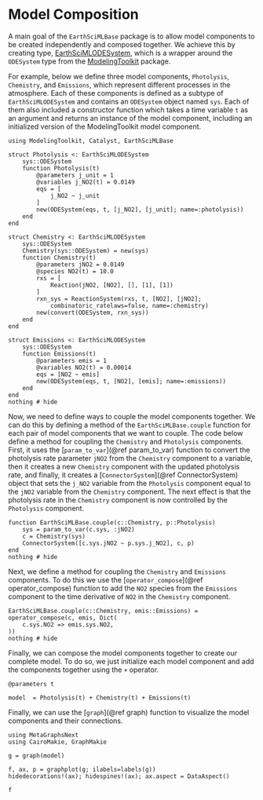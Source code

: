 # Model Composition

A main goal of the `EarthSciMLBase` package is to allow model components to be created independently and composed together. 
We achieve this by creating type, [EarthSciMLODESystem](@ref), which is a wrapper around the `ODESystem` type from the [ModelingToolkit](https://mtk.sciml.ai/stable/) package.

For example, below we define three model components, `Photolysis`, `Chemistry`, and `Emissions`, which represent different processes in the atmosphere.
Each of these components is defined as a subtype of `EarthSciMLODESystem` and contains an `ODESystem` object named `sys`.
Each of them also included a constructor function which takes a time variable `t` as an argument and returns an instance of the model component, including an initialized version of the ModelingToolkit model component.

```@example composition
using ModelingToolkit, Catalyst, EarthSciMLBase

struct Photolysis <: EarthSciMLODESystem
    sys::ODESystem
    function Photolysis(t)
        @parameters j_unit = 1
        @variables j_NO2(t) = 0.0149
        eqs = [
            j_NO2 ~ j_unit
        ]
        new(ODESystem(eqs, t, [j_NO2], [j_unit]; name=:photolysis))
    end
end

struct Chemistry <: EarthSciMLODESystem
    sys::ODESystem
    Chemistry(sys::ODESystem) = new(sys)
    function Chemistry(t)
        @parameters jNO2 = 0.0149
        @species NO2(t) = 10.0
        rxs = [
            Reaction(jNO2, [NO2], [], [1], [1])
        ]
        rxn_sys = ReactionSystem(rxs, t, [NO2], [jNO2]; 
            combinatoric_ratelaws=false, name=:chemistry)
        new(convert(ODESystem, rxn_sys))
    end
end

struct Emissions <: EarthSciMLODESystem
    sys::ODESystem
    function Emissions(t)
        @parameters emis = 1
        @variables NO2(t) = 0.00014
        eqs = [NO2 ~ emis]
        new(ODESystem(eqs, t, [NO2], [emis]; name=:emissions))
    end
end
nothing # hide
```

Now, we need to define ways to couple the model components together.
We can do this by defining a method of the `EarthSciMLBase.couple` function for each pair of model components that we want to couple.
The code below define a method for coupling the `Chemistry` and `Photolysis` components. 
First, it uses the [`param_to_var`](@ref param_to_var) function to convert the photolysis rate parameter `jNO2` from the `Chemistry` component to a variable, then it creates a new `Chemistry` component with the updated photolysis rate, and finally, it creates a [`ConnectorSystem`](@ref ConnectorSystem) object that sets the `j_NO2` variable from the `Photolysis` component equal to the `jNO2` variable from the `Chemistry` component.
The next effect is that the photolysis rate in the `Chemistry` component is now controlled by the `Photolysis` component.

```@example composition
function EarthSciMLBase.couple(c::Chemistry, p::Photolysis)
    sys = param_to_var(c.sys, :jNO2)
    c = Chemistry(sys)
    ConnectorSystem([c.sys.jNO2 ~ p.sys.j_NO2], c, p)
end
nothing # hide
```
Next, we define a method for coupling the `Chemistry` and `Emissions` components.
To do this we use the [`operator_compose`](@ref operator_compose) function to add the `NO2` species from the `Emissions` component to the time derivative of `NO2` in the `Chemistry` component.

```@example composition
EarthSciMLBase.couple(c::Chemistry, emis::Emissions) = operator_compose(c, emis, Dict(
    c.sys.NO2 => emis.sys.NO2,
))
nothing # hide
```

Finally, we can compose the model components together to create our complete model. To do so, we just initialize each model component and add the components together using the `+` operator.

```@example composition
@parameters t

model  = Photolysis(t) + Chemistry(t) + Emissions(t)
```

Finally, we can use the [`graph`](@ref graph) function to visualize the model components and their connections.

```@example composition
using MetaGraphsNext
using CairoMakie, GraphMakie

g = graph(model)

f, ax, p = graphplot(g; ilabels=labels(g))
hidedecorations!(ax); hidespines!(ax); ax.aspect = DataAspect()

f
```